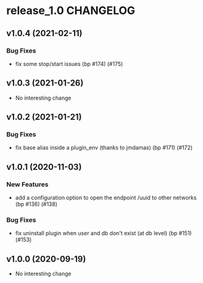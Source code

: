 # release_1.0 CHANGELOG

## v1.0.4 (2021-02-11)

### Bug Fixes

- fix some stop/start issues (bp #174) (#175)

## v1.0.3 (2021-01-26)

- No interesting change

## v1.0.2 (2021-01-21)

### Bug Fixes

- fix base alias inside a plugin_env (thanks to jmdamas) (bp #171) (#172)

## v1.0.1 (2020-11-03)

### New Features

- add a configuration option to open the endpoint /uuid to other networks (bp #136) (#138)

### Bug Fixes

- fix uninstall plugin when user and db don't exist (at db level) (bp #151) (#153)

## v1.0.0 (2020-09-19)

- No interesting change


